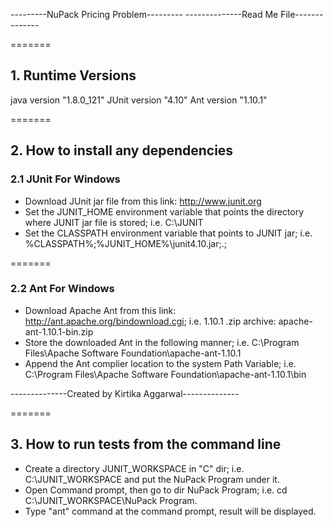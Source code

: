 ---------NuPack Pricing Problem---------
--------------Read Me File--------------

=======
## 1. Runtime Versions
java version "1.8.0_121"
JUnit version "4.10"
Ant version "1.10.1"


=======
## 2. How to install any dependencies
### 2.1 JUnit For Windows
* Download JUnit jar file from this link:  http://www.junit.org
* Set the JUNIT_HOME environment variable that points the directory where JUNIT jar file is stored; i.e. C:\JUNIT
* Set the CLASSPATH environment variable that points to JUNIT jar; i.e. %CLASSPATH%;%JUNIT_HOME%\junit4.10.jar;.;


=======
### 2.2 Ant For Windows
* Download Apache Ant from this link: http://ant.apache.org/bindownload.cgi; i.e. 1.10.1 .zip archive: apache-ant-1.10.1-bin.zip
* Store the downloaded Ant in the following manner; i.e. C:\Program Files\Apache Software Foundation\apache-ant-1.10.1
* Append the Ant complier location to the system Path Variable; i.e. C:\Program Files\Apache Software Foundation\apache-ant-1.10.1\bin


--------------Created by Kirtika Aggarwal--------------

=======
## 3. How to run tests from the command line
* Create a directory JUNIT_WORKSPACE in "C" dir; i.e. C:\JUNIT_WORKSPACE and put the NuPack Program under it.
* Open Command prompt, then go to dir NuPack Program; i.e. cd C:\JUNIT_WORKSPACE\NuPack Program.
* Type "ant" command  at the command prompt, result will be displayed.

